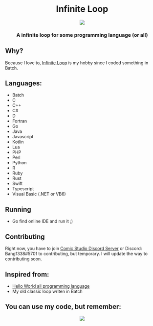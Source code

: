 <h1 align="center">
Infinite Loop
</h1>

<p align="center"> 
  <kbd>
<img src="https://qph.cf2.quoracdn.net/main-qimg-f6dca7819a376d56dd514ec30dd2fbd6-lq">
  </kbd>
</p>

<h3 align="center">
A infinite loop for some programming language (or all)
</h3>

## Why?
Because I love to, [Infinite Loop](https://en.wikipedia.org/wiki/Infinite_loop) is my hobby since I coded something in Batch.

## Languages:
- Batch
- C
- C++
- C#
- D
- Fortran
- Go
- Java
- Javascript
- Kotlin
- Lua
- PHP
- Perl
- Python
- R
- Ruby
- Rust
- Swift
- Typescript
- Visual Basic (.NET or VB6)

## Running
* Go find online IDE and run it ;)

## Contributing
Right now, you have to join [Comic Studio Discord Server](https://discord.gg/UCtUShgZSc) or Discord: Bang1338#5701 to contributing, but temporary. I will update the way to contributing soon.

## Inspired from:
- [Hello World all programming language](https://github.com/leachim6/hello-world)
- My old classic loop writen in Batch

## You can use my code, but remember:
<p align="center">
    <img src="https://media.discordapp.net/attachments/954077931360124939/1018386384345649172/i_did.png">
</p>
